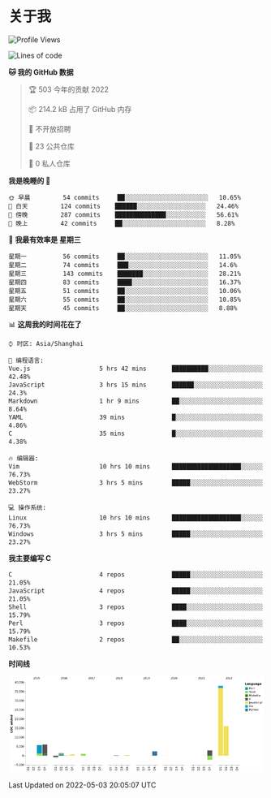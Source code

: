 # 关于我

<!--START_SECTION:waka-->
![Profile Views](http://img.shields.io/badge/%E4%B8%AA%E4%BA%BA%E5%B0%81%E9%9D%A2%E8%A7%82%E7%9C%8B%E6%AC%A1%E6%95%B0-2-blue)

![Lines of code](https://img.shields.io/badge/%E4%BB%8E%E3%80%8C%E4%BD%A0%E5%A5%BD%E4%B8%96%E7%95%8C%E3%80%8D%E6%88%91%E5%B7%B2%E7%BB%8F%E5%86%99%E4%BA%86-72%20Thousand%20%E8%A1%8C%E4%BB%A3%E7%A0%81-blue)

**🐱 我的 GitHub 数据** 

> 🏆 503 今年的贡献 2022
 > 
> 📦 214.2 kB 占用了 GitHub 内存 
 > 
> 🚫 不开放招聘
 > 
> 📜 23 公共仓库 
 > 
> 🔑 0 私人仓库  
 > 
**我是晚睡的 🦉** 

```text
🌞 早晨         54 commits     ██░░░░░░░░░░░░░░░░░░░░░░░   10.65% 
🌆 白天         124 commits    ██████░░░░░░░░░░░░░░░░░░░   24.46% 
🌃 傍晚         287 commits    ██████████████░░░░░░░░░░░   56.61% 
🌙 晚上         42 commits     ██░░░░░░░░░░░░░░░░░░░░░░░   8.28%

```
📅 **我最有效率是 星期三** 

```text
星期一          56 commits     ██░░░░░░░░░░░░░░░░░░░░░░░   11.05% 
星期二          74 commits     ███░░░░░░░░░░░░░░░░░░░░░░   14.6% 
星期三          143 commits    ███████░░░░░░░░░░░░░░░░░░   28.21% 
星期四          83 commits     ████░░░░░░░░░░░░░░░░░░░░░   16.37% 
星期五          51 commits     ██░░░░░░░░░░░░░░░░░░░░░░░   10.06% 
星期六          55 commits     ██░░░░░░░░░░░░░░░░░░░░░░░   10.85% 
星期天          45 commits     ██░░░░░░░░░░░░░░░░░░░░░░░   8.88%

```


📊 **这周我的时间花在了** 

```text
⌚︎ 时区: Asia/Shanghai

💬 编程语言: 
Vue.js                   5 hrs 42 mins       ██████████░░░░░░░░░░░░░░░   42.48% 
JavaScript               3 hrs 15 mins       ██████░░░░░░░░░░░░░░░░░░░   24.3% 
Markdown                 1 hr 9 mins         ██░░░░░░░░░░░░░░░░░░░░░░░   8.64% 
YAML                     39 mins             █░░░░░░░░░░░░░░░░░░░░░░░░   4.86% 
C                        35 mins             █░░░░░░░░░░░░░░░░░░░░░░░░   4.38%

🔥 编辑器: 
Vim                      10 hrs 10 mins      ███████████████████░░░░░░   76.73% 
WebStorm                 3 hrs 5 mins        █████░░░░░░░░░░░░░░░░░░░░   23.27%

💻 操作系统: 
Linux                    10 hrs 10 mins      ███████████████████░░░░░░   76.73% 
Windows                  3 hrs 5 mins        █████░░░░░░░░░░░░░░░░░░░░   23.27%

```

**我主要编写 C** 

```text
C                        4 repos             █████░░░░░░░░░░░░░░░░░░░░   21.05% 
JavaScript               4 repos             █████░░░░░░░░░░░░░░░░░░░░   21.05% 
Shell                    3 repos             ████░░░░░░░░░░░░░░░░░░░░░   15.79% 
Perl                     3 repos             ████░░░░░░░░░░░░░░░░░░░░░   15.79% 
Makefile                 2 repos             ██░░░░░░░░░░░░░░░░░░░░░░░   10.53%

```


**时间线**

![Chart not found](https://raw.githubusercontent.com/Arondight/Arondight/master/charts/bar_graph.png) 


 Last Updated on 2022-05-03 20:05:07 UTC
<!--END_SECTION:waka-->
